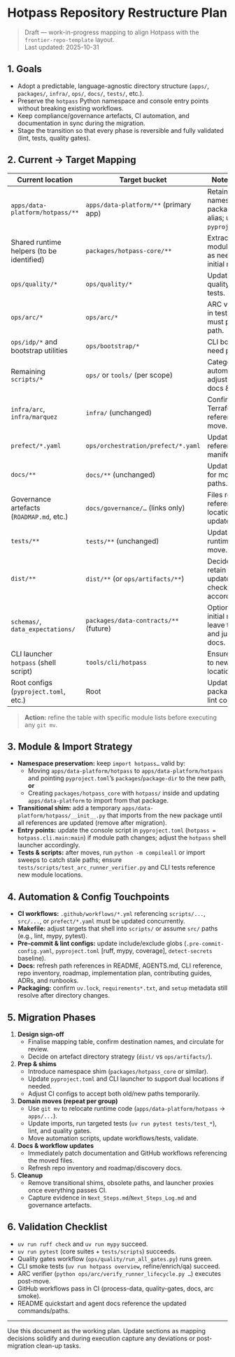 # Hotpass Repository Restructure Plan

> Draft — work-in-progress mapping to align Hotpass with the `frontier-repo-template` layout.  
> Last updated: 2025-10-31

## 1. Goals

- Adopt a predictable, language-agnostic directory structure (`apps/`, `packages/`, `infra/`, `ops/`, `docs/`, `tests/`, etc.).
- Preserve the `hotpass` Python namespace and console entry points without breaking existing workflows.
- Keep compliance/governance artefacts, CI automation, and documentation in sync during the migration.
- Stage the transition so that every phase is reversible and fully validated (lint, tests, quality gates).

## 2. Current → Target Mapping

| Current location                          | Target bucket                         | Notes / follow-up                                                                |
| ----------------------------------------- | ------------------------------------- | -------------------------------------------------------------------------------- |
| `apps/data-platform/hotpass/**`           | `apps/data-platform/**` (primary app) | Retain `hotpass` namespace via package module or alias; update `pyproject.toml`. |
| Shared runtime helpers (to be identified) | `packages/hotpass-core/**`            | Extract reusable modules from `apps/` as needed after initial move.              |
| `ops/quality/*`                           | `ops/quality/*`                       | Update imports in quality gate runner + tests.                                   |
| `ops/arc/*`                               | `ops/arc/*`                           | ARC verifier imports in tests/workflows must point to new path.                  |
| `ops/idp/*` and bootstrap utilities       | `ops/bootstrap/*`                     | CLI bootstrap docs need path refresh.                                            |
| Remaining `scripts/*`                     | `ops/` or `tools/` (per scope)        | Categorise per automation domain; adjust invocation docs & workflows.            |
| `infra/arc`, `infra/marquez`              | `infra/` (unchanged)                  | Confirm Terraform/Kustomize references after move.                               |
| `prefect/*.yaml`                          | `ops/orchestration/prefect/*.yaml`    | Update CLI/docs referencing manifests.                                           |
| `docs/**`                                 | `docs/**` (unchanged)                 | Update internal links for moved code paths.                                      |
| Governance artefacts (`ROADMAP.md`, etc.) | `docs/governance/…` (links only)      | Files remain but references to code locations must be updated.                   |
| `tests/**`                                | `tests/**` (unchanged)                | Update imports once runtime/scripts move.                                        |
| `dist/**`                                 | `dist/**` (or `ops/artifacts/**`)     | Decide whether to retain root `dist`; update evidence checklists accordingly.    |
| `schemas/`, `data_expectations/`          | `packages/data-contracts/**` (future) | Optional follow-up; initial move may leave them in place and just relabel docs.  |
| CLI launcher `hotpass` (shell script)     | `tools/cli/hotpass`                   | Ensure script points to new module location.                                     |
| Root configs (`pyproject.toml`, etc.)     | Root                                  | Update paths for packages, coverage, lint config.                                |

> **Action:** refine the table with specific module lists before executing any `git mv`.

## 3. Module & Import Strategy

- **Namespace preservation:** keep `import hotpass…` valid by:
  - Moving `apps/data-platform/hotpass` to `apps/data-platform/hotpass` and pointing `pyproject.toml`’s `packages`/`package-dir` to the new path, **or**
  - Creating `packages/hotpass_core` with `hotpass/` inside and updating `apps/data-platform` to import from that package.
- **Transitional shim:** add a temporary `apps/data-platform/hotpass/__init__.py` that imports from the new package until all references are updated (remove after migration).
- **Entry points:** update the console script in `pyproject.toml` (`hotpass = hotpass.cli.main:main`) if module path changes; adjust the `hotpass` shell launcher accordingly.
- **Tests & scripts:** after moves, run `python -m compileall` or import sweeps to catch stale paths; ensure `tests/scripts/test_arc_runner_verifier.py` and CLI tests reference new module locations.

## 4. Automation & Config Touchpoints

- **CI workflows:** `.github/workflows/*.yml` referencing `scripts/...`, `src/...`, or `prefect/*.yaml` must be updated concurrently.
- **Makefile:** adjust targets that shell into `scripts/` or assume `src/` paths (e.g., lint, mypy, pytest).
- **Pre-commit & lint configs:** update include/exclude globs (`.pre-commit-config.yaml`, `pyproject.toml` [ruff, mypy, coverage], `detect-secrets` baseline).
- **Docs:** refresh path references in README, AGENTS.md, CLI reference, repo inventory, roadmap, implementation plan, contributing guides, ADRs, and runbooks.
- **Packaging:** confirm `uv.lock`, `requirements*.txt`, and `setup` metadata still resolve after directory changes.

## 5. Migration Phases

1. **Design sign-off**
   - Finalise mapping table, confirm destination names, and circulate for review.
   - Decide on artefact directory strategy (`dist/` vs `ops/artifacts/`).
2. **Prep & shims**
   - Introduce namespace shim (`packages/hotpass_core` or similar).
   - Update `pyproject.toml` and CLI launcher to support dual locations if needed.
   - Adjust CI configs to accept both old/new paths temporarily.
3. **Domain moves (repeat per group)**
   - Use `git mv` to relocate runtime code (`apps/data-platform/hotpass` → `apps/...`).
   - Update imports, run targeted tests (`uv run pytest tests/test_*`), lint, and quality gates.
   - Move automation scripts, update workflows/tests, validate.
4. **Docs & workflow updates**
   - Immediately patch documentation and GitHub workflows referencing the moved files.
   - Refresh repo inventory and roadmap/discovery docs.
5. **Cleanup**
   - Remove transitional shims, obsolete paths, and launcher proxies once everything passes CI.
   - Capture evidence in `Next_Steps.md`/`Next_Steps_Log.md` and governance artefacts.

## 6. Validation Checklist

- `uv run ruff check` and `uv run mypy` succeed.
- `uv run pytest` (core suites + `tests/scripts`) succeeds.
- Quality gates workflow (`ops/quality/run_all_gates.py`) runs green.
- CLI smoke tests (`uv run hotpass overview`, refine/enrich/qa) succeed.
- ARC verifier (`python ops/arc/verify_runner_lifecycle.py …`) executes post-move.
- GitHub workflows pass in CI (process-data, quality-gates, docs, arc smoke).
- README quickstart and agent docs reference the updated commands/paths.

---

Use this document as the working plan. Update sections as mapping decisions solidify and during execution capture any deviations or post-migration clean-up tasks.
